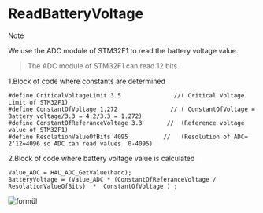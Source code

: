 # ReadBatteryVoltage
> [!NOTE]
> We use the ADC module of STM32F1 to read the battery voltage value. 

> The ADC module of STM32F1 can read 12 bits 






1.Block of code where constants are determined
```
#define CriticalVoltageLimit 3.5               //( Critical Voltage Limit of STM32F1)
#define ConstantOfVoltage 1.272               // ( ConstantOfVoltage = Battery voltage/3.3 = 4.2/3.3 = 1.272)
#define ConstantOfReferanceVoltage 3.3       //  (Reference voltage value of STM32F1)
#define ResolationValueOfBits 4095          //   (Resolution of ADC= 2'12=4096 so ADC can read values ​​ 0-4095)

```
2.Block of code where battery voltage value is calculated
``` 
Value_ADC = HAL_ADC_GetValue(hadc);
BatteryVoltage = (Value_ADC * (ConstantOfReferanceVoltage / ResolationValueOfBits)  *  ConstantOfVoltage ) ;
```
![formül](https://github.com/nilsuhyt/ReadBatteryVoltage/assets/158216829/a0e4d2fe-e6e9-4a85-b184-1c96f3e65337)
